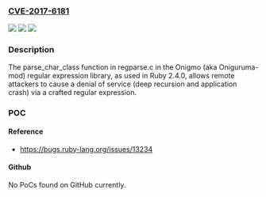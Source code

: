 ### [CVE-2017-6181](https://cve.mitre.org/cgi-bin/cvename.cgi?name=CVE-2017-6181)
![](https://img.shields.io/static/v1?label=Product&message=n%2Fa&color=blue)
![](https://img.shields.io/static/v1?label=Version&message=n%2Fa&color=blue)
![](https://img.shields.io/static/v1?label=Vulnerability&message=n%2Fa&color=brighgreen)

### Description

The parse_char_class function in regparse.c in the Onigmo (aka Oniguruma-mod) regular expression library, as used in Ruby 2.4.0, allows remote attackers to cause a denial of service (deep recursion and application crash) via a crafted regular expression.

### POC

#### Reference
- https://bugs.ruby-lang.org/issues/13234

#### Github
No PoCs found on GitHub currently.

